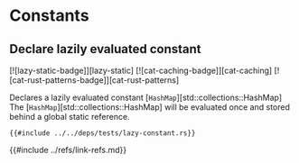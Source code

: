 # Constants

## Declare lazily evaluated constant

[![lazy-static-badge]][lazy-static] [![cat-caching-badge]][cat-caching] [![cat-rust-patterns-badge]][cat-rust-patterns]

Declares a lazily evaluated constant [`HashMap`][std::collections::HashMap] The [`HashMap`][std::collections::HashMap] will be evaluated once and stored behind a global static reference.

```rust,editable
{{#include ../../deps/tests/lazy-constant.rs}}
```

{{#include ../refs/link-refs.md}}
